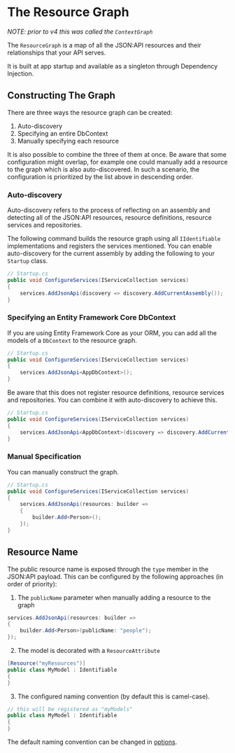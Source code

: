 # The Resource Graph

_NOTE: prior to v4 this was called the `ContextGraph`_

The `ResourceGraph` is a map of all the JSON:API resources and their relationships that your API serves.

It is built at app startup and available as a singleton through Dependency Injection.

## Constructing The Graph

There are three ways the resource graph can be created:

1. Auto-discovery
2. Specifying an entire DbContext
3. Manually specifying each resource

It is also possible to combine the three of them at once. Be aware that some configuration might overlap, 
for example one could manually add a resource to the graph which is also auto-discovered. In such a scenario, the configuration
is prioritized by the list above in descending order.

### Auto-discovery

Auto-discovery refers to the process of reflecting on an assembly and
detecting all of the JSON:API resources, resource definitions, resource services and repositories.

The following command builds the resource graph using all `IIdentifiable` implementations and registers the services mentioned.
You can enable auto-discovery for the current assembly by adding the following to your `Startup` class.

```c#
// Startup.cs
public void ConfigureServices(IServiceCollection services)
{
    services.AddJsonApi(discovery => discovery.AddCurrentAssembly());
}
```

### Specifying an Entity Framework Core DbContext

If you are using Entity Framework Core as your ORM, you can add all the models of a `DbContext`  to the resource graph.

```c#
// Startup.cs
public void ConfigureServices(IServiceCollection services)
{
    services.AddJsonApi<AppDbContext>();
}
```

Be aware that this does not register resource definitions, resource services and repositories. You can combine it with auto-discovery to achieve this.

```c#
// Startup.cs
public void ConfigureServices(IServiceCollection services)
{
    services.AddJsonApi<AppDbContext>(discovery => discovery.AddCurrentAssembly());
}
```

### Manual Specification

You can manually construct the graph.

```c#
// Startup.cs
public void ConfigureServices(IServiceCollection services)
{
    services.AddJsonApi(resources: builder =>
    {
        builder.Add<Person>();
    });
}
```

## Resource Name

The public resource name is exposed through the `type` member in the JSON:API payload. This can be configured by the following approaches (in order of priority):

1. The `publicName` parameter when manually adding a resource to the graph
```c#
services.AddJsonApi(resources: builder =>
{
    builder.Add<Person>(publicName: "people");
});
```

2. The model is decorated with a `ResourceAttribute`
```c#
[Resource("myResources")]
public class MyModel : Identifiable
{
}
```

3. The configured naming convention (by default this is camel-case).
```c#
// this will be registered as "myModels"
public class MyModel : Identifiable
{
}
```

The default naming convention can be changed in [options](~/usage/options.md#custom-serializer-settings).
